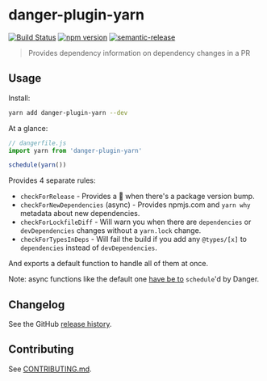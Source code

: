 # danger-plugin-yarn

[![Build Status](https://travis-ci.org/orta/danger-plugin-yarn.svg?branch=master)](https://travis-ci.org/orta/danger-plugin-yarn)
[![npm version](https://badge.fury.io/js/danger-plugin-yarn.svg)](https://badge.fury.io/js/danger-plugin-yarn)
[![semantic-release](https://img.shields.io/badge/%20%20%F0%9F%93%A6%F0%9F%9A%80-semantic--release-e10079.svg)](https://github.com/semantic-release/semantic-release)

> Provides dependency information on dependency changes in a PR

## Usage

Install:

```sh
yarn add danger-plugin-yarn --dev
```

At a glance:

```js
// dangerfile.js
import yarn from 'danger-plugin-yarn'

schedule(yarn())
```

Provides 4 separate rules:

* `checkForRelease` - Provides a 🎉 when there's a package version bump. 
* `checkForNewDependencies` (async) - Provides npmjs.com and `yarn why` metadata about new dependencies.
* `checkForLockfileDiff` - Will warn you when there are `dependencies` or  `devDependencies` changes without a `yarn.lock` change.
* `checkForTypesInDeps` - Will fail the build if you add any `@types/[x]` to `dependencies` instead of `devDependencies`.

And exports a default function to handle all of them at once.

Note: async functions like the default one [have be to](http://danger.systems/js/guides/the_dangerfile.html#async) `schedule`'d by Danger.

## Changelog

See the GitHub [release history](https://github.com/orta/danger-plugin-yarn/releases).

## Contributing

See [CONTRIBUTING.md](contributing.md).
